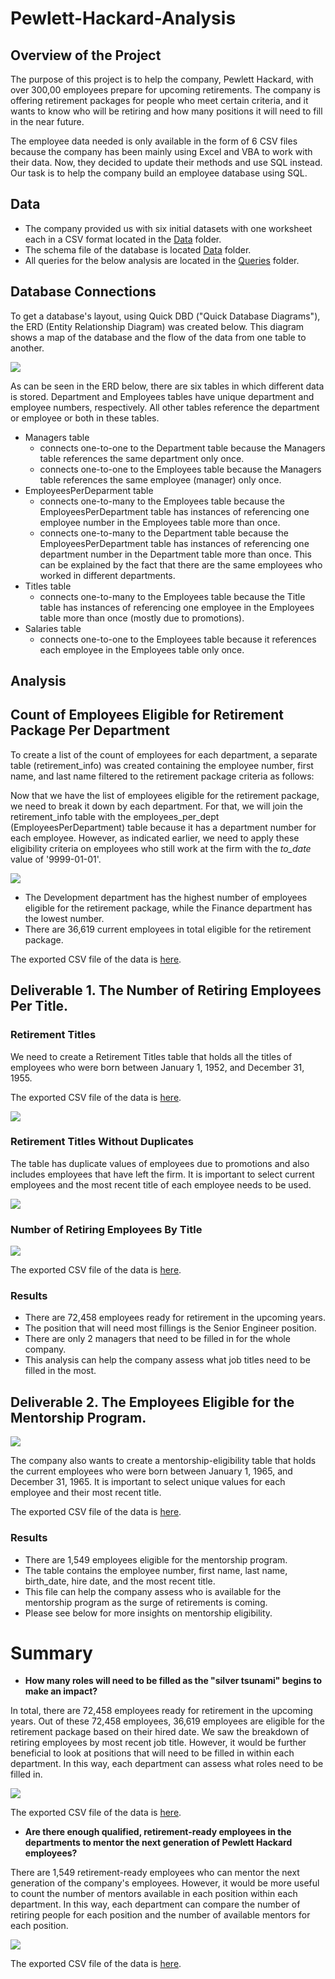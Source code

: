 # Pewlett-Hackard-Analysis

## Overview of the Project

The purpose of this project is to help the company, Pewlett Hackard, with over 300,00 employees prepare for upcoming retirements. The company is offering retirement packages for people who meet certain criteria, and it wants to know who will be retiring and how many positions it will need to fill in the near future. 

The employee data needed is only available in the form of 6 CSV files because the company has been mainly using Excel and VBA to work with their data. Now, they decided to update their methods and use SQL instead. Our task is to help the company build an employee database using SQL. 

## Data 
- The company provided us with six initial datasets with one worksheet each in a CSV format located in the [Data](https://github.com/Aigerim-Zh/Pewlett-Hackard-Analysis/tree/main/Data) folder. 
- The schema file of the database is located [Data](https://github.com/Aigerim-Zh/Pewlett-Hackard-Analysis/blob/main/Data/schema.sql) folder.
- All queries for the below analysis are located in the [Queries](https://github.com/Aigerim-Zh/Pewlett-Hackard-Analysis/tree/main/Queries) folder.

## Database Connections

To get a database's layout, using Quick DBD ("Quick Database Diagrams"), the ERD (Entity Relationship Diagram) was created below. This diagram shows a map of the database and the flow of the data from one table to another.

![](https://github.com/Aigerim-Zh/Pewlett-Hackard-Analysis/blob/main/Resources/EmployeeDB.png)

As can be seen in the ERD below, there are six tables in which different data is stored. Department and Employees tables have unique department and employee numbers, respectively. All other tables reference the department or employee or both in these tables. 

- Managers table 
    - connects one-to-one to the Department table because the Managers table references the same department only once. 
    - connects one-to-one to the Employees table because the Managers table references the same employee (manager) only once. 
- EmployeesPerDeparment table 
    - connects one-to-many to the Employees table because the EmployeesPerDepartment table has instances of referencing one employee number in the Employees table more than once. 
    - connects one-to-many to the Department table because the EmployeesPerDepartment table has instances of referencing one department number in the Department table more than once. This can be explained by the fact that there are the same employees who worked in different departments. 
- Titles table 
    - connects one-to-many to the Employees table because the Title table has instances of referencing one employee in the Employees table more than once (mostly due to promotions). 
- Salaries table 
    - connects one-to-one to the Employees table because it references each employee in the Employees table only once.

## Analysis

## Count of Employees Eligible for Retirement Package Per Department 

To create a list of the count of employees for each department, a separate table (retirement_info) was created containing the employee number, first name, and last name filtered to the retirement package criteria as follows:

Now that we have the list of employees eligible for the retirement package, we need to break it down by each department. For that, we will join the retirement_info table with the employees_per_dept (EmployeesPerDepartment) table because it has a department number for each employee. However, as indicated earlier, we need to apply these eligibility criteria on employees who still work at the firm with the _to_date_ value of '9999-01-01'.

![](https://github.com/Aigerim-Zh/Pewlett-Hackard-Analysis/blob/main/Resources/retirement_pckg_per_dept.png)

- The Development department has the highest number of employees eligible for the retirement package, while the Finance department has the lowest number. 
- There are 36,619 current employees in total eligible for the retirement package. 

The exported CSV file of the data is [here](https://github.com/Aigerim-Zh/Pewlett-Hackard-Analysis/blob/main/Data/retiring_per_dept.csv). 

## Deliverable 1. The Number of Retiring Employees Per Title. 

### Retirement Titles
We need to create a Retirement Titles table that holds all the titles of employees who were born between January 1, 1952, and December 31, 1955. 

The exported CSV file of the data is [here](https://github.com/Aigerim-Zh/Pewlett-Hackard-Analysis/blob/main/Data/retirement_titles.csv). 

![](https://github.com/Aigerim-Zh/Pewlett-Hackard-Analysis/blob/main/Resources/retirement_titles.png)

### Retirement Titles Without Duplicates

The table has duplicate values of employees due to promotions and also includes employees that have left the firm. It is important to select current employees and the most recent title of each employee needs to be used. 

![](https://github.com/Aigerim-Zh/Pewlett-Hackard-Analysis/blob/main/Resources/unique_titles.png)

### Number of Retiring Employees By Title
![](https://github.com/Aigerim-Zh/Pewlett-Hackard-Analysis/blob/main/Resources/retiring_by_title.png)

The exported CSV file of the data is [here](https://github.com/Aigerim-Zh/Pewlett-Hackard-Analysis/blob/main/Data/retiring_by_title.csv). 

### Results
- There are 72,458 employees ready for retirement in the upcoming years.
- The position that will need most fillings is the Senior Engineer position. 
- There are only 2 managers that need to be filled in for the whole company. 
- This analysis can help the company assess what job titles need to be filled in the most. 

## Deliverable 2. The Employees Eligible for the Mentorship Program.
![](https://github.com/Aigerim-Zh/Pewlett-Hackard-Analysis/blob/main/Resources/mentorship_eligibility.png)

The company also wants to create a mentorship-eligibility table that holds the current employees who were born between January 1, 1965, and December 31, 1965. It is important to select unique values for each employee and their most recent title. 

The exported CSV file of the data is [here](https://github.com/Aigerim-Zh/Pewlett-Hackard-Analysis/blob/main/Data/mentorship_eligibility.csv). 

### Results
- There are 1,549 employees eligible for the mentorship program. 
- The table contains the employee number, first name, last name, birth_date, hire date, and the most recent title. 
- This file can help the company assess who is available for the mentorship program as the surge of retirements is coming. 
- Please see below for more insights on mentorship eligibility. 

# Summary

- **How many roles will need to be filled as the "silver tsunami" begins to make an impact?**

In total, there are 72,458 employees ready for retirement in the upcoming years. Out of these 72,458 employees, 36,619 employees are eligible for the retirement package based on their hired date. We saw the breakdown of retiring employees by most recent job title. However, it would be further beneficial to look at positions that will need to be filled in within each department. In this way, each department can assess what roles need to be filled in.  

![](https://github.com/Aigerim-Zh/Pewlett-Hackard-Analysis/blob/main/Resources/unique_titles_per_dept.png)

The exported CSV file of the data is [here](https://github.com/Aigerim-Zh/Pewlett-Hackard-Analysis/blob/main/Data/unique_titles_per_dept.csv). 

- **Are there enough qualified, retirement-ready employees in the departments to mentor the next generation of Pewlett Hackard employees?**

There are 1,549 retirement-ready employees who can mentor the next generation of the company's employees. However, it would be more useful to count the number of mentors available in each position within each department. In this way, each department can compare the number of retiring people for each position and the number of available mentors for each position. 

![](https://github.com/Aigerim-Zh/Pewlett-Hackard-Analysis/blob/main/Resources/mentorship_eligibility_per_title_dept.png)

The exported CSV file of the data is [here](https://github.com/Aigerim-Zh/Pewlett-Hackard-Analysis/blob/main/Data/mentorship_eligibility_per_dept.csv). 

